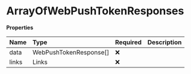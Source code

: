 # ArrayOfWebPushTokenResponses

**Properties**

| Name  | Type                   | Required | Description |
| :---- | :--------------------- | :------- | :---------- |
| data  | WebPushTokenResponse[] | ❌       |             |
| links | Links                  | ❌       |             |

<!-- This file was generated by liblab | https://liblab.com/ -->
